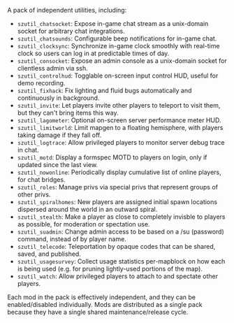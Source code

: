 A pack of independent utilities, including:

- `szutil_chatsocket`: Expose in-game chat stream as a unix-domain socket for arbitrary chat integrations.
- `szutil_chatsounds`: Configurable beep notifications for in-game chat.
- `szutil_clocksync`: Synchronize in-game clock smoothly with real-time clock so users can log in at predictable times of day.
- `szutil_consocket`: Expose an admin console as a unix-domain socket for clientless admin via ssh.
- `szutil_controlhud`: Togglable on-screen input control HUD, useful for demo recording.
- `szutil_fixhack`: Fix lighting and fluid bugs automatically and continuously in background.
- `szutil_invite`: Let players invite other players to teleport to visit them, but they can't bring items this way.
- `szutil_lagometer`: Optional on-screen server performance meter HUD.
- `szutil_limitworld`: Limit mapgen to a floating hemisphere, with players taking damage if they fall off.
- `szutil_logtrace`: Allow privileged players to monitor server debug trace in chat.
- `szutil_motd`: Display a formspec MOTD to players on login, only if updated since the last view.
- `szutil_nowonline`: Periodically display cumulative list of online players, for chat bridges.
- `szutil_roles`: Manage privs via special privs that represent groups of other privs.
- `szutil_spiralhomes`: New players are assigned initial spawn locations dispersed around the world in an outward spiral.
- `szutil_stealth`: Make a player as close to completely invisble to players as possible, for moderation or spectation use.
- `szutil_suadmin`: Change admin access to be based on a /su (password) command, instead of by player name.
- `szutil_telecode`: Teleportation by opaque codes that can be shared, saved, and published.
- `szutil_usagesurvey`: Collect usage statistics per-mapblock on how each is being used (e.g. for pruning lightly-used portions of the map).
- `szutil_watch`: Allow privileged players to attach to and spectate other players.

Each mod in the pack is effectively independent, and they can be enabled/disabled individually.  Mods are distributed as a single pack because they have a single shared maintenance/release cycle.